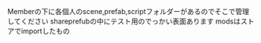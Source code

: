 Memberの下に各個人のscene,prefab,scriptフォルダーがあるのでそこで管理してください
shareprefubの中にテスト用のでっかい表面あります
modsはストアでimportしたもの
